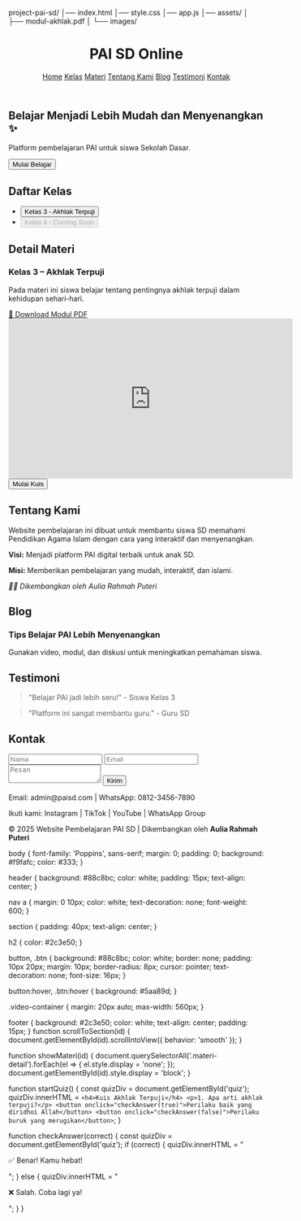 project-pai-sd/
│── index.html
│── style.css
│── app.js
│── assets/
│     ├── modul-akhlak.pdf
│     └── images/
<!DOCTYPE html>
<html lang="id">
<head>
  <meta charset="UTF-8">
  <meta name="viewport" content="width=device-width, initial-scale=1.0">
  <title>Website Pembelajaran PAI SD</title>
  <link rel="stylesheet" href="style.css">
</head>
<body>
  <!-- Navbar -->
  <header>
    <h1>PAI SD Online</h1>
    <nav>
      <a href="#home">Home</a>
      <a href="#kelas">Kelas</a>
      <a href="#materi">Materi</a>
      <a href="#tentang">Tentang Kami</a>
      <a href="#blog">Blog</a>
      <a href="#testimoni">Testimoni</a>
      <a href="#kontak">Kontak</a>
    </nav>
  </header>

  <!-- Home -->
  <section id="home">
    <h2>Belajar Menjadi Lebih Mudah dan Menyenangkan ✨</h2>
    <p>Platform pembelajaran PAI untuk siswa Sekolah Dasar.</p>
    <button onclick="scrollToSection('kelas')">Mulai Belajar</button>
  </section>

  <!-- Kelas -->
  <section id="kelas">
    <h2>Daftar Kelas</h2>
    <ul>
      <li><button onclick="showMateri('kelas3')">Kelas 3 - Akhlak Terpuji</button></li>
      <li><button disabled>Kelas 4 - Coming Soon</button></li>
    </ul>
  </section>

  <!-- Materi -->
  <section id="materi">
    <h2>Detail Materi</h2>
    <div id="kelas3" class="materi-detail">
      <h3>Kelas 3 – Akhlak Terpuji</h3>
      <p>Pada materi ini siswa belajar tentang pentingnya akhlak terpuji dalam kehidupan sehari-hari.</p>
      <a href="assets/modul-akhlak.pdf" target="_blank" class="btn">📖 Download Modul PDF</a>
      <div class="video-container">
        <iframe width="560" height="315" src="https://www.youtube.com/embed/yQqYXhQvA1g" title="YouTube video pembelajaran PAI" frameborder="0" allowfullscreen></iframe>
      </div>
      <button onclick="startQuiz()">Mulai Kuis</button>
      <div id="quiz"></div>
    </div>
  </section>

  <!-- Tentang Kami -->
  <section id="tentang">
    <h2>Tentang Kami</h2>
    <p>Website pembelajaran ini dibuat untuk membantu siswa SD memahami Pendidikan Agama Islam dengan cara yang interaktif dan menyenangkan.</p>
    <p><strong>Visi:</strong> Menjadi platform PAI digital terbaik untuk anak SD.</p>
    <p><strong>Misi:</strong> Memberikan pembelajaran yang mudah, interaktif, dan islami.</p>
    <p><em>👩‍💻 Dikembangkan oleh Aulia Rahmah Puteri</em></p>
  </section>

  <!-- Blog -->
  <section id="blog">
    <h2>Blog</h2>
    <article>
      <h3>Tips Belajar PAI Lebih Menyenangkan</h3>
      <p>Gunakan video, modul, dan diskusi untuk meningkatkan pemahaman siswa.</p>
    </article>
  </section>

  <!-- Testimoni -->
  <section id="testimoni">
    <h2>Testimoni</h2>
    <blockquote>"Belajar PAI jadi lebih seru!" - Siswa Kelas 3</blockquote>
    <blockquote>"Platform ini sangat membantu guru." - Guru SD</blockquote>
  </section>

  <!-- Kontak -->
  <section id="kontak">
    <h2>Kontak</h2>
    <form>
      <input type="text" placeholder="Nama" required>
      <input type="email" placeholder="Email" required>
      <textarea placeholder="Pesan"></textarea>
      <button type="submit">Kirim</button>
    </form>
    <p>Email: admin@paisd.com | WhatsApp: 0812-3456-7890</p>
    <p>Ikuti kami: Instagram | TikTok | YouTube | WhatsApp Group</p>
  </section>

  <!-- Footer -->
  <footer>
    <p>© 2025 Website Pembelajaran PAI SD | Dikembangkan oleh <strong>Aulia Rahmah Puteri</strong></p>
  </footer>

  <script src="app.js"></script>
</body>
</html>
body {
  font-family: 'Poppins', sans-serif;
  margin: 0;
  padding: 0;
  background: #f9fafc;
  color: #333;
}

header {
  background: #88c8bc;
  color: white;
  padding: 15px;
  text-align: center;
}

nav a {
  margin: 0 10px;
  color: white;
  text-decoration: none;
  font-weight: 600;
}

section {
  padding: 40px;
  text-align: center;
}

h2 {
  color: #2c3e50;
}

button, .btn {
  background: #88c8bc;
  color: white;
  border: none;
  padding: 10px 20px;
  margin: 10px;
  border-radius: 8px;
  cursor: pointer;
  text-decoration: none;
  font-size: 16px;
}

button:hover, .btn:hover {
  background: #5aa89d;
}

.video-container {
  margin: 20px auto;
  max-width: 560px;
}

footer {
  background: #2c3e50;
  color: white;
  text-align: center;
  padding: 15px;
}
function scrollToSection(id) {
  document.getElementById(id).scrollIntoView({ behavior: 'smooth' });
}

function showMateri(id) {
  document.querySelectorAll('.materi-detail').forEach(el => {
    el.style.display = 'none';
  });
  document.getElementById(id).style.display = 'block';
}

function startQuiz() {
  const quizDiv = document.getElementById('quiz');
  quizDiv.innerHTML = `
    <h4>Kuis Akhlak Terpuji</h4>
    <p>1. Apa arti akhlak terpuji?</p>
    <button onclick="checkAnswer(true)">Perilaku baik yang diridhoi Allah</button>
    <button onclick="checkAnswer(false)">Perilaku buruk yang merugikan</button>
  `;
}

function checkAnswer(correct) {
  const quizDiv = document.getElementById('quiz');
  if (correct) {
    quizDiv.innerHTML = "<p>✅ Benar! Kamu hebat!</p>";
  } else {
    quizDiv.innerHTML = "<p>❌ Salah. Coba lagi ya!</p>";
  }
}

